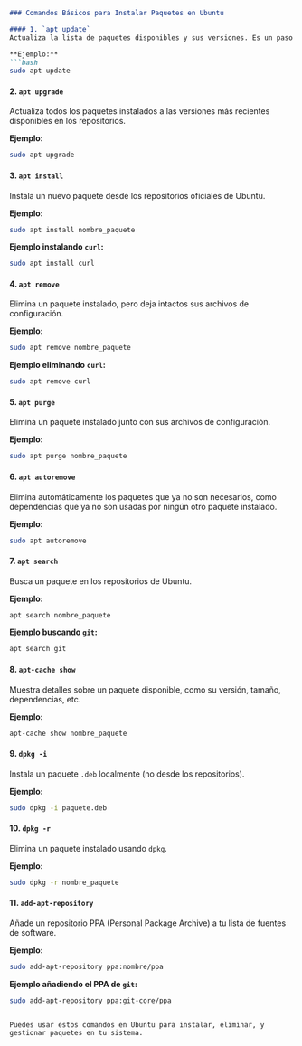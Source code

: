 ```markdown
### Comandos Básicos para Instalar Paquetes en Ubuntu

#### 1. `apt update`
Actualiza la lista de paquetes disponibles y sus versiones. Es un paso necesario antes de instalar cualquier paquete nuevo.

**Ejemplo:**
```bash
sudo apt update
```

#### 2. `apt upgrade`
Actualiza todos los paquetes instalados a las versiones más recientes disponibles en los repositorios.

**Ejemplo:**
```bash
sudo apt upgrade
```

#### 3. `apt install`
Instala un nuevo paquete desde los repositorios oficiales de Ubuntu.

**Ejemplo:**
```bash
sudo apt install nombre_paquete
```
**Ejemplo instalando `curl`:**
```bash
sudo apt install curl
```

#### 4. `apt remove`
Elimina un paquete instalado, pero deja intactos sus archivos de configuración.

**Ejemplo:**
```bash
sudo apt remove nombre_paquete
```
**Ejemplo eliminando `curl`:**
```bash
sudo apt remove curl
```

#### 5. `apt purge`
Elimina un paquete instalado junto con sus archivos de configuración.

**Ejemplo:**
```bash
sudo apt purge nombre_paquete
```

#### 6. `apt autoremove`
Elimina automáticamente los paquetes que ya no son necesarios, como dependencias que ya no son usadas por ningún otro paquete instalado.

**Ejemplo:**
```bash
sudo apt autoremove
```

#### 7. `apt search`
Busca un paquete en los repositorios de Ubuntu.

**Ejemplo:**
```bash
apt search nombre_paquete
```
**Ejemplo buscando `git`:**
```bash
apt search git
```

#### 8. `apt-cache show`
Muestra detalles sobre un paquete disponible, como su versión, tamaño, dependencias, etc.

**Ejemplo:**
```bash
apt-cache show nombre_paquete
```

#### 9. `dpkg -i`
Instala un paquete `.deb` localmente (no desde los repositorios).

**Ejemplo:**
```bash
sudo dpkg -i paquete.deb
```

#### 10. `dpkg -r`
Elimina un paquete instalado usando `dpkg`.

**Ejemplo:**
```bash
sudo dpkg -r nombre_paquete
```

#### 11. `add-apt-repository`
Añade un repositorio PPA (Personal Package Archive) a tu lista de fuentes de software.

**Ejemplo:**
```bash
sudo add-apt-repository ppa:nombre/ppa
```
**Ejemplo añadiendo el PPA de `git`:**
```bash
sudo add-apt-repository ppa:git-core/ppa
```

```

Puedes usar estos comandos en Ubuntu para instalar, eliminar, y gestionar paquetes en tu sistema.